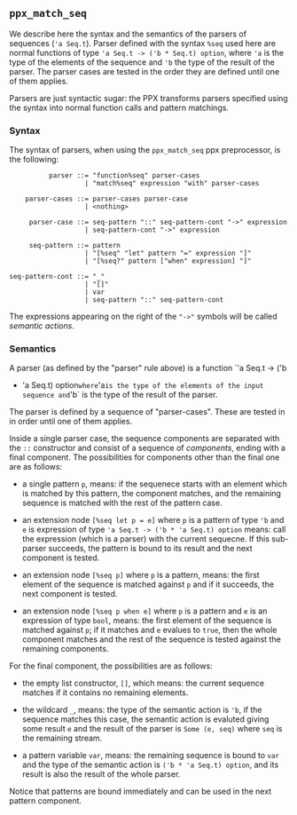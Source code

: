 ## `ppx_match_seq`

We describe here the syntax and the semantics of the parsers of sequences (`'a
Seq.t`). Parser defined with the syntax `%seq` used here are normal functions of
type `'a Seq.t -> ('b * Seq.t) option`, where `'a` is the type of the elements
of the sequence and `'b` the type of the result of the parser. The parser cases
are tested in the order they are defined until one of them applies.

Parsers are just syntactic sugar: the PPX transforms parsers specified using the
syntax into normal function calls and pattern matchings.

### Syntax

The syntax of parsers, when using the `ppx_match_seq` ppx preprocessor, is the following:

```
          parser ::= "function%seq" parser-cases
                   | "match%seq" expression "with" parser-cases

    parser-cases ::= parser-cases parser-case
                   | <nothing>

     parser-case ::= seq-pattern "::" seq-pattern-cont "->" expression
                   | seq-pattern-cont "->" expression

     seq-pattern ::= pattern
                   | "[%seq" "let" pattern "=" expression "]"
                   | "[%seq?" pattern ["when" expression] "]"

seq-pattern-cont ::= "_"
                   | "[]"
                   | var
                   | seq-pattern "::" seq-pattern-cont
```

The expressions appearing on the right of the `"->"` symbols will be called
*semantic actions*.

### Semantics

A parser (as defined by the "parser" rule above) is a function `'a Seq.t -> ('b
* 'a Seq.t) option` where `'a` is the type of the elements of the input sequence
and `'b` is the type of the result of the parser.

The parser is defined by a sequence of "parser-cases". These are tested in in
order until one of them applies.

Inside a single parser case, the sequence components are separated with the `::`
constructor and consist of a sequence of *components*, ending with a final
component. The possibilities for components other than the final one are as
follows:

- a single pattern `p`, means: if the sequenece starts with an element which is
  matched by this pattern, the component matches, and the remaining sequence is
  matched with the rest of the pattern case.

- an extension node `[%seq let p = e]` where `p` is a pattern of type `'b` and
  `e` is expression of type `'a Seq.t -> ('b * 'a Seq.t) option` means: call the
  expression (which is a parser) with the current sequecne. If this sub-parser
  succeeds, the pattern is bound to its result and the next component is tested.

- an extension node `[%seq p]` where `p` is a pattern, means: the first element
  of the sequence is matched against `p` and if it succeeds, the next component
  is tested.

- an extension node `[%seq p when e]` where `p` is a pattern and `e` is an
  expression of type `bool`, means: the first element of the sequence is matched
  against `p`; if it matches and `e` evalues to `true`, then the whole component
  matches and the rest of the sequence is tested against the remaining
  components.

For the final component, the possibilities are as follows:

- the empty list constructor, `[]`, which means: the current sequence matches if
  it contains no remaining elements.

- the wildcard `_`, means: the type of the semantic action is `'b`, if the
  sequence matches this case, the semantic action is evaluted giving some result
  `e` and the result of the parser is `Some (e, seq)` where `seq` is the
  remaining stream.

- a pattern variable `var`, means: the remaining sequence is bound to `var` and
  the type of the semantic action is `('b * 'a Seq.t) option`, and its result is
  also the result of the whole parser.

Notice that patterns are bound immediately and can be used in the next pattern
component.
